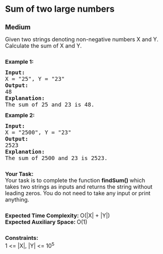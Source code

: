 # Sum of two large numbers
## Medium 
<div class="problems_problem_content__Xm_eO"><p><span style="font-size:18px">Given two strings denoting non-negative numbers X and Y. Calculate the sum of X and Y. </span></p>

<p><br>
<span style="font-size:18px"><strong>Example 1:</strong></span></p>

<pre><span style="font-size:18px"><strong>Input:</strong>
X = "25", Y = "23"
<strong>Output:</strong>
48
<strong>Explanation:</strong>
The sum of 25 and 23 is 48.</span></pre>

<p><span style="font-size:18px"><strong>Example 2:</strong></span></p>

<pre><span style="font-size:18px"><strong>Input:</strong>
X = "2500", Y = "23"
<strong>Output:</strong>
2523
<strong>Explanation:</strong>
The sum of 2500 and 23 is 2523.</span></pre>

<p><br>
<span style="font-size:18px"><strong>Your Task:</strong><br>
Your task is to complete the function <strong>findSum()&nbsp;</strong>which takes two strings as inputs and returns the string without leading zeros. You do not need to take any input or print anything.</span></p>

<p><br>
<span style="font-size:18px"><strong>Expected Time Complexity:&nbsp;</strong>O(|X| + |Y|)<br>
<strong>Expected Auxiliary Space:&nbsp;</strong>O(1)</span></p>

<p><br>
<span style="font-size:18px"><strong>Constraints:</strong><br>
1 &lt;= |X|, |Y| &lt;= 10<sup>5</sup></span></p>
</div>